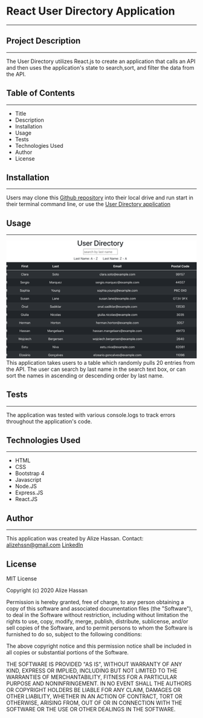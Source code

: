 # React User Directory Application
***

## Project Description
***
The User Directory utilizes React.js to create an application that calls an API and then uses the application's
state to search,sort, and filter the data from the API.


## Table of Contents
***
* Title
* Description
* Installation
* Usage
* Tests
* Technologies Used
* Author
* License

## Installation
***
Users may clone this [Github repository](https://github.com/alizehssn/user-directory/tree/gh-pages) into their local drive and run start in their terminal command line,
 or use the [User Directory application](alizehssn.github.io/user-directory/)

 ## Usage
 ***

 ![User-Directory Image](/user-directory.png)
 This application takes users to a table which randomly pulls 20 entries from the API. The user can search by last name in the search text box, or can sort the names in ascending or descending order by last name. 
 

 ## Tests
 ***
 The application was tested with various console.logs to track errors throughout the application's code.

 ## Technologies Used
 ***

 * HTML         
 * CSS
 * Bootstrap 4
 * Javascript
 * Node.JS
 * Express.JS
 * React.JS

 ## Author
 ***
This application was created by Alize Hassan. 
Contact: 
[alizehssn@gmail.com](alizehassan@gmail.com)
[LinkedIn](https://www.linkedin.com/in/alize-hassan/)

## License
MIT License

Copyright (c) 2020 Alize Hassan

Permission is hereby granted, free of charge, to any person obtaining a copy
of this software and associated documentation files (the "Software"), to deal
in the Software without restriction, including without limitation the rights
to use, copy, modify, merge, publish, distribute, sublicense, and/or sell
copies of the Software, and to permit persons to whom the Software is
furnished to do so, subject to the following conditions:

The above copyright notice and this permission notice shall be included in all
copies or substantial portions of the Software.

THE SOFTWARE IS PROVIDED "AS IS", WITHOUT WARRANTY OF ANY KIND, EXPRESS OR
IMPLIED, INCLUDING BUT NOT LIMITED TO THE WARRANTIES OF MERCHANTABILITY,
FITNESS FOR A PARTICULAR PURPOSE AND NONINFRINGEMENT. IN NO EVENT SHALL THE
AUTHORS OR COPYRIGHT HOLDERS BE LIABLE FOR ANY CLAIM, DAMAGES OR OTHER
LIABILITY, WHETHER IN AN ACTION OF CONTRACT, TORT OR OTHERWISE, ARISING FROM,
OUT OF OR IN CONNECTION WITH THE SOFTWARE OR THE USE OR OTHER DEALINGS IN THE
SOFTWARE.




